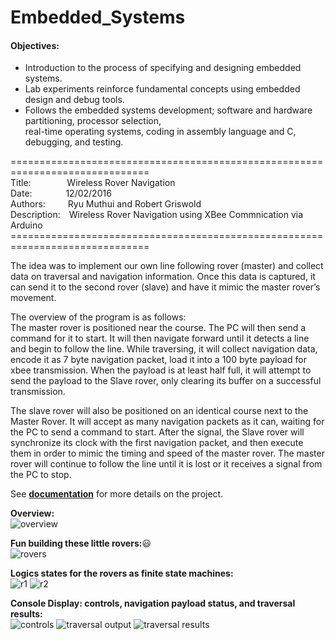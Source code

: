 # Embedded_Systems

#### Objectives:

- Introduction to the process of specifying and designing embedded systems.
- Lab experiments reinforce fundamental concepts using embedded design and debug tools. 
- Follows the embedded systems development; software and hardware partitioning, processor selection,<br>real-time operating systems, coding in assembly language and C, debugging, and testing.

==============================================================================<br>
Title:&emsp;&emsp;&emsp;&nbsp;&nbsp;&nbsp;
Wireless Rover Navigation<br>
Date:&emsp;&emsp;&emsp;&nbsp;&nbsp;
12/02/2016<br>
Authors:&emsp;&emsp;&nbsp;&nbsp;Ryu Muthui and Robert Griswold<br>
Description:&emsp;Wireless Rover Navigation using XBee Commnication via Arduino
==============================================================================<br>

The idea was to implement our own line following rover (master) and collect data on traversal and navigation information. Once this data is captured, it can send it to the second rover (slave) and have it mimic the master rover’s movement.

The overview of the program is as follows: <br>
The master rover is positioned near the course. The PC will then send a command for it to start. It will then navigate forward until it detects a line and begin to follow the line. While traversing, it will collect navigation data, encode it as 7 byte navigation packet, load it into a 100 byte payload for xbee transmission. When the payload is at least half full, it will attempt to send the payload to the Slave rover, only clearing its buffer on a successful transmission.

The slave rover will also be positioned on an identical course next to the Master Rover. It will accept as many navigation packets as it can, waiting for the PC to send a command to start. After the signal, the Slave rover will synchronize its clock with the first navigation packet, and then execute them in order to mimic the timing and speed of the master rover. The master rover will continue to follow the line until it is lost or it receives a signal from the PC to stop.

See <strong><a href="https://github.com/Coderaulic/Embedded_Systems/tree/master/Docs">documentation</a></strong> for more details on the project.

<strong>Overview:</strong><br>
![overview](https://cloud.githubusercontent.com/assets/10789046/24491848/05836874-14de-11e7-9564-ee0d93cd536b.jpg)

<strong>Fun building these little rovers:</strong>:smiley:<br>
![rovers](https://cloud.githubusercontent.com/assets/10789046/24492440/61e6ecce-14e0-11e7-9a73-e5cc7f57dc30.jpg)

<strong>Logics states for the rovers as finite state machines:</strong><br>
![r1](https://cloud.githubusercontent.com/assets/10789046/24492490/8ddc5a12-14e0-11e7-88b9-afb912f237e9.jpg)
![r2](https://cloud.githubusercontent.com/assets/10789046/24492491/8dddf2aa-14e0-11e7-9b23-b31bfe6bc1b6.jpg)

<strong>Console Display: controls, navigation payload status, and traversal results:</strong><br>
![controls](https://cloud.githubusercontent.com/assets/10789046/24492746/4a30f4ca-14e1-11e7-8096-313871739c50.jpg)
![traversal output](https://cloud.githubusercontent.com/assets/10789046/24492747/4a330a94-14e1-11e7-978a-08fa3c686674.jpg)
![traversal results](https://cloud.githubusercontent.com/assets/10789046/24492748/4a34f78c-14e1-11e7-9f2a-d87f17fef085.jpg)




